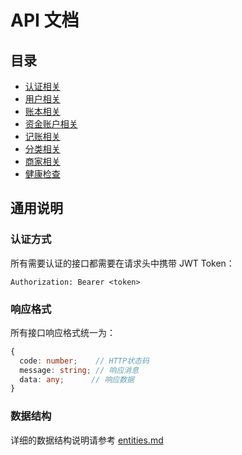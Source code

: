 # API 文档

## 目录
- [认证相关](api/auth.md)
- [用户相关](api/user.md)
- [账本相关](api/account-book.md)
- [资金账户相关](api/account-fund.md)
- [记账相关](api/account-item.md)
- [分类相关](api/category.md)
- [商家相关](api/shop.md)
- [健康检查](api/health.md)

## 通用说明

### 认证方式
所有需要认证的接口都需要在请求头中携带 JWT Token：
```
Authorization: Bearer <token>
```

### 响应格式
所有接口响应格式统一为：
```typescript
{
  code: number;    // HTTP状态码
  message: string; // 响应消息
  data: any;      // 响应数据
}
```

### 数据结构
详细的数据结构说明请参考 [entities.md](entities.md)
